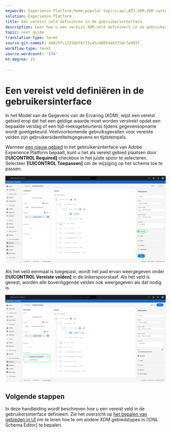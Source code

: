 ```yaml
---
keywords: Experience Platform;home;popular topics;api;API;XDM;XDM system;experience data model;data model;ui;workspace;required;field;
solution: Experience Platform
title: Een vereist veld definiëren in de gebruikersinterface
description: Leer hoe u een vereist XDM-veld definieert in de gebruikersinterface van het Experience Platform.
topic: user guide
translation-type: tm+mt
source-git-commit: 48025fc11558bf6773ce5c48054483758c7e993f
workflow-type: tm+mt
source-wordcount: '174'
ht-degree: 1%

---
```



# Een vereist veld definiëren in de gebruikersinterface

In het Model van de Gegevens van de Ervaring (XDM), wijst een vereist gebied erop dat het een geldige waarde moet worden verstrekt opdat een bepaalde verslag of een tijd-reeksgebeurtenis tijdens gegevensopname wordt goedgekeurd. Veelvoorkomende gebruiksgevallen voor vereiste velden zijn gebruikersidentiteitsgegevens en tijdstempels.

Wanneer [een nieuw gebied](./overview.md#define) in het gebruikersinterface van Adobe Experience Platform bepaalt, kunt u het als vereist gebied plaatsen door **[!UICONTROL Required]** checkbox in het juiste spoor te selecteren. Selecteer **[!UICONTROL Toepassen]** om de wijziging op het schema toe te passen.

![](../../images/ui/fields/special/required.png)

Als het veld eenmaal is toegepast, wordt het pad ervan weergegeven onder **[!UICONTROL Vereiste velden]** in de linkerspoorstaaf. Als het veld is genest, worden alle bovenliggende velden ook weergegeven als dat nodig is.

![](../../images/ui/fields/special/required-applied.png)

## Volgende stappen

In deze handleiding wordt beschreven hoe u een vereist veld in de gebruikersinterface definieert. Zie het overzicht op [het bepalen van gebieden in UI](./overview.md#special) om te leren hoe te om andere XDM gebiedstypes in [!DNL Schema Editor] te bepalen.
